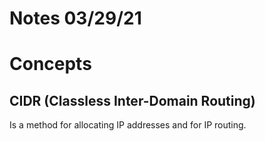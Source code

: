# Notes 03/29/21

# Concepts

## CIDR (Classless Inter-Domain Routing)
Is a method for allocating IP addresses and for IP routing.

